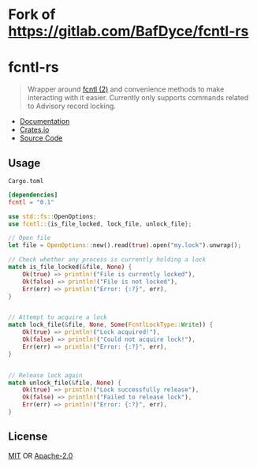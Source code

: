 # Fork of https://gitlab.com/BafDyce/fcntl-rs

# fcntl-rs

> Wrapper around [fcntl (2)](https://www.man7.org/linux/man-pages/man2/fcntl.2.html) and convenience methods to make
> interacting with it easier. Currently only supports commands related to Advisory record locking.

- [Documentation](https://docs.rs/fcntl)
- [Crates.io](https://crates.io/crates/fcntl)
- [Source Code](https://gitlab.com/BafDyce/fcntl-rs)

## Usage

`Cargo.toml`

```toml
[dependencies]
fcntl = "0.1"
```

```rust
use std::fs::OpenOptions;
use fcntl::{is_file_locked, lock_file, unlock_file};

// Open file
let file = OpenOptions::new().read(true).open("my.lock").unwrap();

// Check whether any process is currently holding a lock
match is_file_locked(&file, None) {
    Ok(true) => println!("File is currently locked"),
    Ok(false) => println!("File is not locked"),
    Err(err) => println!("Error: {:?}", err),
}


// Attempt to acquire a lock
match lock_file(&file, None, Some(FcntlLockType::Write)) {
    Ok(true) => println!("Lock acquired!"),
    Ok(false) => println!("Could not acquire lock!"),
    Err(err) => println!("Error: {:?}", err),
}


// Release lock again
match unlock_file(&file, None) {
    Ok(true) => println!("Lock successfully release"),
    Ok(false) => println!("Failed to release lock"),
    Err(err) => println!("Error: {:?}", err),
}
```

## License

[MIT](./LICENSE-MIT) OR [Apache-2.0](./LICENSE-APACHE)
